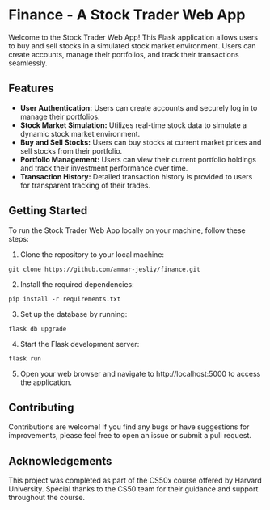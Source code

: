 # Finance - A Stock Trader Web App

Welcome to the Stock Trader Web App! This Flask application allows users to buy and sell stocks in a simulated stock market environment. Users can create accounts, manage their portfolios, and track their transactions seamlessly.

## Features

- __User Authentication:__ Users can create accounts and securely log in to manage their portfolios.
- __Stock Market Simulation:__ Utilizes real-time stock data to simulate a dynamic stock market environment.
- __Buy and Sell Stocks:__ Users can buy stocks at current market prices and sell stocks from their portfolio.
- __Portfolio Management:__ Users can view their current portfolio holdings and track their investment performance over time.
- __Transaction History:__ Detailed transaction history is provided to users for transparent tracking of their trades.

## Getting Started
To run the Stock Trader Web App locally on your machine, follow these steps:

1. Clone the repository to your local machine:
```
git clone https://github.com/ammar-jesliy/finance.git
```
2. Install the required dependencies:
```
pip install -r requirements.txt
```
3. Set up the database by running:
```
flask db upgrade
```
4. Start the Flask development server:
```
flask run
```
5. Open your web browser and navigate to http://localhost:5000 to access the application.

## Contributing
Contributions are welcome! If you find any bugs or have suggestions for improvements, please feel free to open an issue or submit a pull request.

## Acknowledgements
This project was completed as part of the CS50x course offered by Harvard University. Special thanks to the CS50 team for their guidance and support throughout the course.
